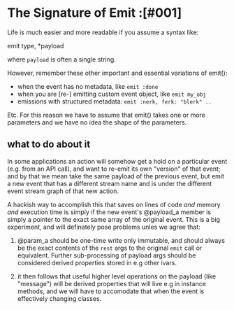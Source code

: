 # The Signature of Emit :[#001]

Life is much easier and more readable if you assume a syntax like:

  emit type, *payload

where `payload` is often a single string.


However, remember these other important and essential variations of emit():

  + when the event has no metadata, like `emit :done`
  + when you are [re-] emitting custom event object, like `emit my_obj`
  + emissions with structured metadata: `emit :nerk, ferk: "blerk" ..`

Etc.  For this reason we have to assume that emit() takes one or more
parameters and we have no idea the shape of the parameters.


## what to do about it

In some applications an action will somehow get a hold on a particular
event (e.g. from an API call), and want to re-emit its own "version" of
that event; and by that we mean take the same payload of the previous
event, but emit a new event that has a different stream name and is
under the different event stream graph of that new action.

A hackish way to accomplish this that saves on lines of code *and*
memory *and* execution time is simply if the new event's @payload_a
member is simply a pointer to the exact same array of the original
event. This is a big experiment, and will definately pose problems
unles we agree that:

1) @param_a should be one-time write only immutable, and should always
be the exact contents of the `rest` args to the original `emit` call or
equivalent.  Further sub-processing of payload args should be considered
derived properties stored in e.g other ivars.

2) it then follows that useful higher level operations
on the payload (like "message") will be derived properties that will
live e.g in instance methods, and we will have to accomodate that when
the event is effectively changing classes.
